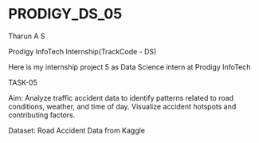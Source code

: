 # PRODIGY_DS_05

Tharun A S

Prodigy InfoTech Internship(TrackCode - DS)

Here is my internship project 5 as Data Science intern at Prodigy InfoTech

TASK-05

Aim: Analyze traffic accident data to identify patterns related to road conditions, weather, and time of day. Visualize accident hotspots and contributing factors.

Dataset: Road Accident Data from Kaggle
